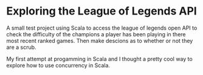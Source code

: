 # Exploring the League of Legends API 

A small test project using Scala to access the league of legends open API to check the difficulty of the champions a player has been playing in there most recent ranked games. Then make descions as to whether or not they are a scrub.

My first attempt at progamming in Scala and I thought a pretty cool way to explore how to use concurrency in Scala.
